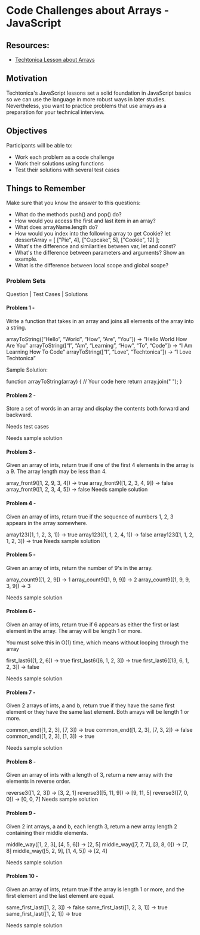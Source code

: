 # Code Challenges about Arrays - JavaScript

## Resources:

- [Techtonica Lesson about Arrays](https://github.com/Techtonica/curriculum/blob/main/javascript/javascript-2-array-functions.md)

## Motivation

Techtonica's JavaScript lessons set a solid foundation in JavaScript basics so we can use the language in more robust ways in later studies. Nevertheless, you want to practice problems that use arrays as a preparation for your technical interview.

## Objectives

Participants will be able to:

- Work each problem as a code challenge
- Work their solutions using functions
- Test their solutions with several test cases

## Things to Remember

Make sure that you know the answer to this questions:

- What do the methods push() and pop() do?
- How would you access the first and last item in an array?
- What does arrayName.length do?
- How would you index into the following array to get Cookie? let dessertArray = [ ["Pie", 4], ["Cupcake”, 5], ["Cookie", 12] ];
- What's the difference and similarities between var, let and const?
- What's the difference between parameters and arguments? Show an example.
- What is the difference between local scope and global scope?

### Problem Sets

Question | Test Cases | Solutions

#### Problem 1 -

Write a function that takes in an array and joins all elements of the array into a string.

arrayToString([“Hello”, “World”, “How”, “Are”, “You”]) → ”Hello World How Are You”
arrayToString([“l”, “Am”, “Learning”, “How”, “To”, “Code”]) → “I Am Learning How To Code”
arrayToString([“I”, “Love”, “Techtonica”]) → “I Love Techtonica”

Sample Solution:

function arrayToString(array) {
    // Your code here
    return array.join(" ");
}
#### Problem 2 -

Store a set of words in an array and display the contents both forward and backward.

Needs test cases

Needs sample solution

#### Problem 3 -

Given an array of ints, return true if one of the first 4 elements in the array is a 9. The array length may be less than 4.

array_front9([1, 2, 9, 3, 4]) → true
array_front9([1, 2, 3, 4, 9]) → false
array_front9([1, 2, 3, 4, 5]) → false
Needs sample solution

#### Problem 4 -

Given an array of ints, return true if the sequence of numbers 1, 2, 3 appears in the array somewhere.

array123([1, 1, 2, 3, 1]) → true
array123([1, 1, 2, 4, 1]) → false
array123([1, 1, 2, 1, 2, 3]) → true
Needs sample solution

#### Problem 5 -

Given an array of ints, return the number of 9's in the array.

array_count9([1, 2, 9]) → 1
array_count9([1, 9, 9]) → 2
array_count9([1, 9, 9, 3, 9]) → 3

Needs sample solution

#### Problem 6 -

Given an array of ints, return true if 6 appears as either the first or last element in the array. The array will be length 1 or more.

You must solve this in O(1) time, which means without looping through the array

first_last6([1, 2, 6]) → true
first_last6([6, 1, 2, 3]) → true
first_last6([13, 6, 1, 2, 3]) → false

Needs sample solution

#### Problem 7 -

Given 2 arrays of ints, a and b, return true if they have the same first element or they have the same last element. Both arrays will be length 1 or more.

common_end([1, 2, 3], [7, 3]) → true
common_end([1, 2, 3], [7, 3, 2]) → false
common_end([1, 2, 3], [1, 3]) → true

Needs sample solution

#### Problem 8 -

Given an array of ints with a length of 3, return a new array with the elements in reverse order.

reverse3([1, 2, 3]) → [3, 2, 1]
reverse3([5, 11, 9]) → [9, 11, 5]
reverse3([7, 0, 0]) → [0, 0, 7]
Needs sample solution

#### Problem 9 -

Given 2 int arrays, a and b, each length 3, return a new array length 2 containing their middle elements.

middle_way([1, 2, 3], [4, 5, 6]) → [2, 5]
middle_way([7, 7, 7], [3, 8, 0]) → [7, 8]
middle_way([5, 2, 9], [1, 4, 5]) → [2, 4]

Needs sample solution

#### Problem 10 -

Given an array of ints, return true if the array is length 1 or more, and the first element and the last element are equal.

same_first_last([1, 2, 3]) → false
same_first_last([1, 2, 3, 1]) → true
same_first_last([1, 2, 1]) → true

Needs sample solution
